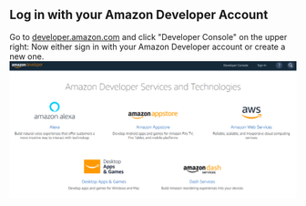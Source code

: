 ## Log in with your Amazon Developer Account
Go to [developer.amazon.com](https://developer.amazon.com/) and click "Developer Console" on the upper right:
Now either sign in with your Amazon Developer account or create a new one.
![](images/developer.png)
